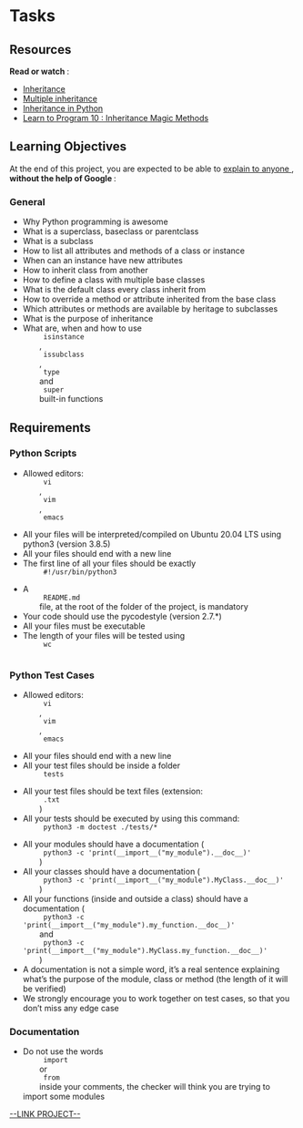 # Tasks

<html>
<div class="panel panel-default" id="project-description">
 <div class="panel-body">
  <h2>
   Resources
  </h2>
  <p>
   <strong>
    Read or watch
   </strong>
   :
  </p>
  <ul>
   <li>
    <a href="https://docs.python.org/3/tutorial/classes.html#inheritance" target="_blank" title="Inheritance">
     Inheritance
    </a>
   </li>
   <li>
    <a href="https://docs.python.org/3/tutorial/classes.html#multiple-inheritance" target="_blank" title="Multiple inheritance">
     Multiple inheritance
    </a>
   </li>
   <li>
    <a href="https://www.packt.com/inheritance-python/" target="_blank" title="Inheritance in Python">
     Inheritance in Python
    </a>
   </li>
   <li>
    <a href="https://www.youtube.com/watch?v=d8kCdLCi6Lk" target="_blank" title="Learn to Program 10 : Inheritance Magic Methods">
     Learn to Program 10 : Inheritance Magic Methods
    </a>
   </li>
  </ul>
  <h2>
   Learning Objectives
  </h2>
  <p>
   At the end of this project, you are expected to be able to
   <a href="https://fs.blog/feynman-learning-technique/" target="_blank" title="explain to anyone">
    explain to anyone
   </a>
   ,
   <strong>
    without the help of Google
   </strong>
   :
  </p>
  <h3>
   General
  </h3>
  <ul>
   <li>
    Why Python programming is awesome
   </li>
   <li>
    What is a superclass, baseclass or parentclass
   </li>
   <li>
    What is a subclass
   </li>
   <li>
    How to list all attributes and methods of a class or instance
   </li>
   <li>
    When can an instance have new attributes
   </li>
   <li>
    How to inherit class from another
   </li>
   <li>
    How to define a class with multiple base classes
   </li>
   <li>
    What is the default class every class inherit from
   </li>
   <li>
    How to override a method or attribute inherited from the base class
   </li>
   <li>
    Which attributes or methods are available by heritage to subclasses
   </li>
   <li>
    What is the purpose of inheritance
   </li>
   <li>
    What are, when and how to use
    <code>
     isinstance
    </code>
    ,
    <code>
     issubclass
    </code>
    ,
    <code>
     type
    </code>
    and
    <code>
     super
    </code>
    built-in functions
   </li>
  </ul>
  <h2>
   Requirements
  </h2>
  <h3>
   Python Scripts
  </h3>
  <ul>
   <li>
    Allowed editors:
    <code>
     vi
    </code>
    ,
    <code>
     vim
    </code>
    ,
    <code>
     emacs
    </code>
   </li>
   <li>
    All your files will be interpreted/compiled on Ubuntu 20.04 LTS using python3 (version 3.8.5)
   </li>
   <li>
    All your files should end with a new line
   </li>
   <li>
    The first line of all your files should be exactly
    <code>
     #!/usr/bin/python3
    </code>
   </li>
   <li>
    A
    <code>
     README.md
    </code>
    file, at the root of the folder of the project, is mandatory
   </li>
   <li>
    Your code should use the pycodestyle (version 2.7.*)
   </li>
   <li>
    All your files must be executable
   </li>
   <li>
    The length of your files will be tested using
    <code>
     wc
    </code>
   </li>
  </ul>
  <h3>
   Python Test Cases
  </h3>
  <ul>
   <li>
    Allowed editors:
    <code>
     vi
    </code>
    ,
    <code>
     vim
    </code>
    ,
    <code>
     emacs
    </code>
   </li>
   <li>
    All your files should end with a new line
   </li>
   <li>
    All your test files should be inside a folder
    <code>
     tests
    </code>
   </li>
   <li>
    All your test files should be text files (extension:
    <code>
     .txt
    </code>
    )
   </li>
   <li>
    All your tests should be executed by using this command:
    <code>
     python3 -m doctest ./tests/*
    </code>
   </li>
   <li>
    All your modules should have a documentation (
    <code>
     python3 -c 'print(__import__("my_module").__doc__)'
    </code>
    )
   </li>
   <li>
    All your classes should have a documentation (
    <code>
     python3 -c 'print(__import__("my_module").MyClass.__doc__)'
    </code>
    )
   </li>
   <li>
    All your functions (inside and outside a class) should have a documentation (
    <code>
     python3 -c 'print(__import__("my_module").my_function.__doc__)'
    </code>
    and
    <code>
     python3 -c 'print(__import__("my_module").MyClass.my_function.__doc__)'
    </code>
    )
   </li>
   <li>
    A documentation is not a simple word, it’s a real sentence explaining what’s the purpose of the module, class or method (the length of it will be verified)
   </li>
   <li>
    We strongly encourage you to work together on test cases, so that you don’t miss any edge case
   </li>
  </ul>
  <h3>
   Documentation
  </h3>
  <ul>
   <li>
    Do not use the words
    <code>
     import
    </code>
    or
    <code>
     from
    </code>
    inside your comments, the checker will think you are trying to import some modules
   </li>
  </ul>
 </div>
</div>

[--LINK PROJECT--](https://intranet.hbtn.io/projects/2127)
</html>